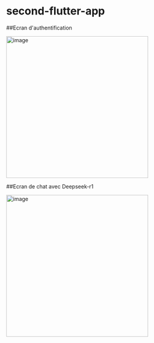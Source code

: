 # second-flutter-app

##Ecran d'authentification

<img width="377" alt="image" src="https://github.com/user-attachments/assets/3a644c5c-0565-4012-aae4-bb29fc6e41f3" />


##Ecran de chat avec Deepseek-r1

<img width="377" alt="image" src="https://github.com/user-attachments/assets/4186f5b8-7fd0-4a4d-b05f-64e5c27a4336" />

